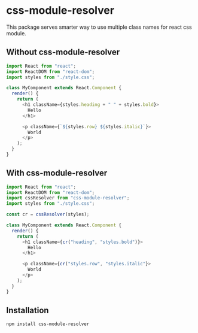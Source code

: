 # css-module-resolver

This package serves smarter way to use multiple class names for react css module.

## Without css-module-resolver

``` js
import React from "react";
import ReactDOM from "react-dom";
import styles from "./style.css";

class MyComponent extends React.Component {
  render() {
    return (
      <h1 className={styles.heading + " " + styles.bold}>
        Hello
      </h1>

      <p className={`${styles.row} ${styles.italic}`}>
        World
      </p>
    );
  }
}
```

## With css-module-resolver

``` js
import React from "react";
import ReactDOM from "react-dom";
import cssResolver from "css-module-resolver";
import styles from "./style.css";

const cr = cssResolver(styles);

class MyComponent extends React.Component {
  render() {
    return (
      <h1 className={cr("heading", "styles.bold")}>
        Hello
      </h1>

      <p className={cr("styles.row", "styles.italic"}>
        World
      </p>
    );
  }
}
```

## Installation

``` sh
npm install css-module-resolver
```
